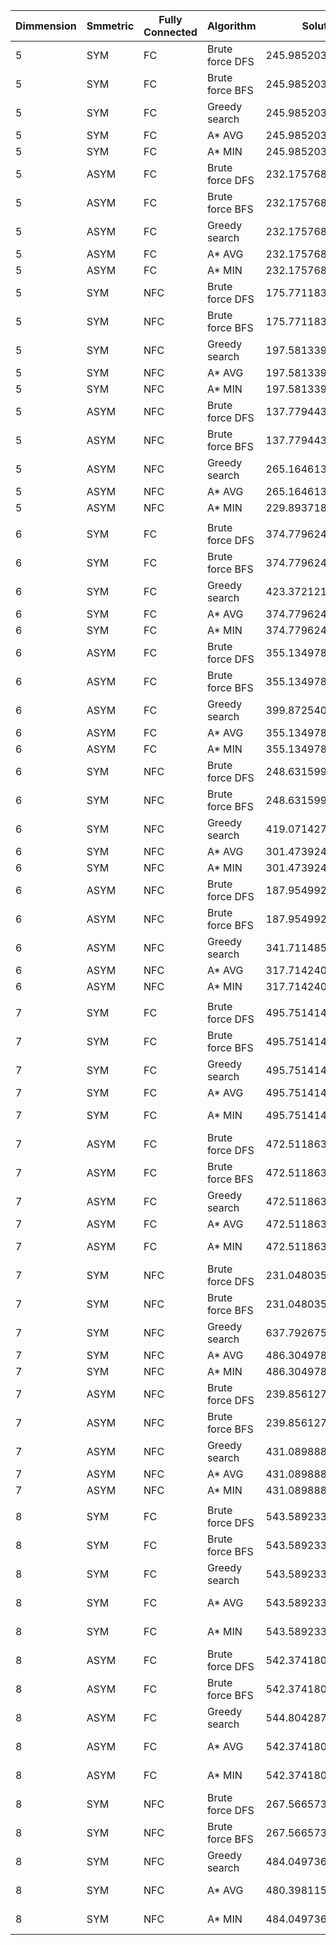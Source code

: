 | Dimmension | Smmetric | Fully Connected | Algorithm | Solution | Time |
|------------|----------|-----------------|-----------|----------|------|
| 5 | SYM | FC | Brute force DFS | 245.9852031306794 | 2.8515 ms |
| 5 | SYM | FC | Brute force BFS | 245.9852031306794 | 2.6197 ms |
| 5 | SYM | FC | Greedy search | 245.9852031306794 | 0.0868 ms |
| 5 | SYM | FC | A* AVG | 245.9852031306794 | 2.1429 ms |
| 5 | SYM | FC | A* MIN | 245.9852031306794 | 2.8503 ms |
| 5 | ASYM | FC | Brute force DFS | 232.17576899606917 | 2.6360 ms |
| 5 | ASYM | FC | Brute force BFS | 232.17576899606917 | 2.5609 ms |
| 5 | ASYM | FC | Greedy search | 232.17576899606917 | 0.0851 ms |
| 5 | ASYM | FC | A* AVG | 232.1757689960692 | 1.3607 ms |
| 5 | ASYM | FC | A* MIN | 232.1757689960692 | 1.9910 ms |
| 5 | SYM | NFC | Brute force DFS | 175.77118301594837 | 1.7169 ms |
| 5 | SYM | NFC | Brute force BFS | 175.77118301594837 | 1.8387 ms |
| 5 | SYM | NFC | Greedy search | 197.58133944100723 | 0.0584 ms |
| 5 | SYM | NFC | A* AVG | 197.58133944100723 | 0.5667 ms |
| 5 | SYM | NFC | A* MIN | 197.58133944100723 | 0.6266 ms |
| 5 | ASYM | NFC | Brute force DFS | 137.77944353442558 | 1.6849 ms |
| 5 | ASYM | NFC | Brute force BFS | 137.77944353442558 | 1.6382 ms |
| 5 | ASYM | NFC | Greedy search | 265.16461384768496 | 0.0560 ms |
| 5 | ASYM | NFC | A* AVG | 265.164613847685 | 0.8914 ms |
| 5 | ASYM | NFC | A* MIN | 229.89371886026424 | 1.0202 ms |
|||||||
| 6 | SYM | FC | Brute force DFS | 374.77962422169054 | 11.7438 ms |
| 6 | SYM | FC | Brute force BFS | 374.77962422169054 | 10.6699 ms |
| 6 | SYM | FC | Greedy search | 423.3721216718335 | 0.0956 ms |
| 6 | SYM | FC | A* AVG | 374.7796242216906 | 5.2490 ms |
| 6 | SYM | FC | A* MIN | 374.7796242216906 | 9.7768 ms |
| 6 | ASYM | FC | Brute force DFS | 355.1349780451821 | 10.7377 ms |
| 6 | ASYM | FC | Brute force BFS | 355.1349780451821 | 10.9601 ms |
| 6 | ASYM | FC | Greedy search | 399.8725408388467 | 0.0978 ms |
| 6 | ASYM | FC | A* AVG | 355.13497804518215 | 4.7045 ms |
| 6 | ASYM | FC | A* MIN | 355.1349780451821 | 8.5928 ms |
| 6 | SYM | NFC | Brute force DFS | 248.63159971576252 | 10.6366 ms |
| 6 | SYM | NFC | Brute force BFS | 248.63159971576252 | 10.8829 ms |
| 6 | SYM | NFC | Greedy search | 419.0714272644954 | 0.0937 ms |
| 6 | SYM | NFC | A* AVG | 301.47392496024133 | 1.9157 ms |
| 6 | SYM | NFC | A* MIN | 301.47392496024133 | 2.5389 ms |
| 6 | ASYM | NFC | Brute force DFS | 187.95499267388004 | 10.6952 ms |
| 6 | ASYM | NFC | Brute force BFS | 187.95499267388004 | 10.7760 ms |
| 6 | ASYM | NFC | Greedy search | 341.71148580222933 | 0.0930 ms |
| 6 | ASYM | NFC | A* AVG | 317.7142407574032 | 2.2247 ms |
| 6 | ASYM | NFC | A* MIN | 317.7142407574032 | 3.4895 ms |
|||||||
| 7 | SYM | FC | Brute force DFS | 495.75141438812904 | 79.9060 ms |
| 7 | SYM | FC | Brute force BFS | 495.75141438812904 | 83.9038 ms |
| 7 | SYM | FC | Greedy search | 495.75141438812904 | 0.1473 ms |
| 7 | SYM | FC | A* AVG | 495.75141438812904 | 7.0732 ms |
| 7 | SYM | FC | A* MIN | 495.75141438812904 | 37.2074 ms |
| 7 | ASYM | FC | Brute force DFS | 472.5118637733841 | 78.9616 ms |
| 7 | ASYM | FC | Brute force BFS | 472.5118637733841 | 84.2998 ms |
| 7 | ASYM | FC | Greedy search | 472.5118637733842 | 0.1509 ms |
| 7 | ASYM | FC | A* AVG | 472.5118637733841 | 7.6296 ms |
| 7 | ASYM | FC | A* MIN | 472.5118637733841 | 33.9656 ms |
| 7 | SYM | NFC | Brute force DFS | 231.04803534751022 | 81.6307 ms |
| 7 | SYM | NFC | Brute force BFS | 231.04803534751022 | 85.2253 ms |
| 7 | SYM | NFC | Greedy search | 637.7926758772702 | 0.1581 ms |
| 7 | SYM | NFC | A* AVG | 486.3049789552802 | 2.3417 ms |
| 7 | SYM | NFC | A* MIN | 486.3049789552802 | 3.1209 ms |
| 7 | ASYM | NFC | Brute force DFS | 239.85612749832876 | 81.2252 ms |
| 7 | ASYM | NFC | Brute force BFS | 239.85612749832876 | 86.7116 ms |
| 7 | ASYM | NFC | Greedy search | 431.0898889291062 | 0.1543 ms |
| 7 | ASYM | NFC | A* AVG | 431.0898889291062 | 2.3570 ms |
| 7 | ASYM | NFC | A* MIN | 431.0898889291062 | 3.2496 ms |
|||||||
| 8 | SYM | FC | Brute force DFS | 543.5892336499786 | 689.4479 ms |
| 8 | SYM | FC | Brute force BFS | 543.5892336499786 | 1107.4901 ms |
| 8 | SYM | FC | Greedy search | 543.5892336499786 | 0.2420 ms |
| 8 | SYM | FC | A* AVG | 543.5892336499786 | 52.7570 ms |
| 8 | SYM | FC | A* MIN | 543.5892336499786 | 295.0284 ms |
| 8 | ASYM | FC | Brute force DFS | 542.3741800881365 | 681.3242 ms |
| 8 | ASYM | FC | Brute force BFS | 542.3741800881365 | 1136.0958 ms |
| 8 | ASYM | FC | Greedy search | 544.8042872118208 | 0.2632 ms |
| 8 | ASYM | FC | A* AVG | 542.3741800881365 | 57.5132 ms |
| 8 | ASYM | FC | A* MIN | 542.3741800881365 | 301.8200 ms |
| 8 | SYM | NFC | Brute force DFS | 267.5665730977876 | 715.5256 ms |
| 8 | SYM | NFC | Brute force BFS | 267.5665730977876 | 1115.5398 ms |
| 8 | SYM | NFC | Greedy search | 484.04973650640477 | 0.2301 ms |
| 8 | SYM | NFC | A* AVG | 480.3981151982434 | 19.9063 ms |
| 8 | SYM | NFC | A* MIN | 484.04973650640477 | 43.4985 ms |
